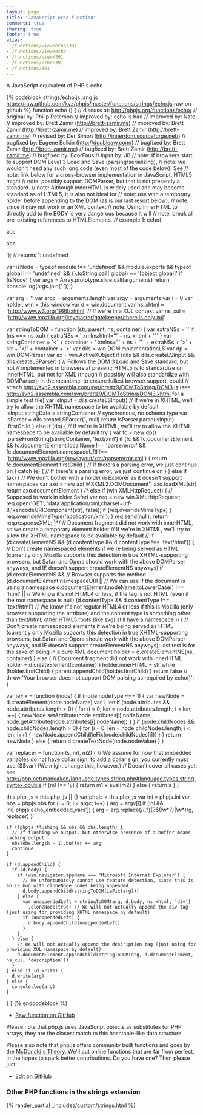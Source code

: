 ```yaml
---
layout: page
title: "JavaScript echo function"
comments: true
sharing: true
footer: true
alias:
- /functions/view/echo:391
- /functions/view/echo
- /functions/view/391
- /functions/echo:391
- /functions/391
---
```

<!-- Generated by Rakefile:build -->
A JavaScript equivalent of PHP's echo

{% codeblock strings/echo.js lang:js https://raw.github.com/kvz/phpjs/master/functions/strings/echo.js raw on github %}
function echo () {
  //  discuss at: http://phpjs.org/functions/echo/
  // original by: Philip Peterson
  // improved by: echo is bad
  // improved by: Nate
  // improved by: Brett Zamir (http://brett-zamir.me)
  // improved by: Brett Zamir (http://brett-zamir.me)
  // improved by: Brett Zamir (http://brett-zamir.me)
  //  revised by: Der Simon (http://innerdom.sourceforge.net/)
  // bugfixed by: Eugene Bulkin (http://doubleaw.com/)
  // bugfixed by: Brett Zamir (http://brett-zamir.me)
  // bugfixed by: Brett Zamir (http://brett-zamir.me)
  // bugfixed by: EdorFaus
  //    input by: JB
  //        note: If browsers start to support DOM Level 3 Load and Save (parsing/serializing),
  //        note: we wouldn't need any such long code (even most of the code below). See
  //        note: link below for a cross-browser implementation in JavaScript. HTML5 might
  //        note: possibly support DOMParser, but that is not presently a standard.
  //        note: Although innerHTML is widely used and may become standard as of HTML5, it is also not ideal for
  //        note: use with a temporary holder before appending to the DOM (as is our last resort below),
  //        note: since it may not work in an XML context
  //        note: Using innerHTML to directly add to the BODY is very dangerous because it will
  //        note: break all pre-existing references to HTMLElements.
  //   example 1: echo('<div><p>abc</p><p>abc</p></div>');
  //   returns 1: undefined

  var isNode = typeof module !== 'undefined' && module.exports && typeof global !== 'undefined' && {}.toString.call(
    global) == '[object global]'
  if (isNode) {
    var args = Array.prototype.slice.call(arguments)
    return console.log(args.join(' '))
  }

  var arg = ''
  var argc = arguments.length
  var argv = arguments
  var i = 0
  var holder, win = this.window
  var d = win.document
  var ns_xhtml = 'http://www.w3.org/1999/xhtml'
  // If we're in a XUL context
  var ns_xul = 'http://www.mozilla.org/keymaster/gatekeeper/there.is.only.xul'

  var stringToDOM = function (str, parent, ns, container) {
    var extraNSs = ''
    if (ns === ns_xul) {
      extraNSs = ' xmlns:html="' + ns_xhtml + '"'
    }
    var stringContainer = '<' + container + ' xmlns="' + ns + '"' + extraNSs + '>' + str + '</' + container + '>'
    var dils = win.DOMImplementationLS
    var dp = win.DOMParser
    var ax = win.ActiveXObject
    if (dils && dils.createLSInput && dils.createLSParser) {
      // Follows the DOM 3 Load and Save standard, but not
      // implemented in browsers at present; HTML5 is to standardize on innerHTML, but not for XML (though
      // possibly will also standardize with DOMParser); in the meantime, to ensure fullest browser support, could
      // attach http://svn2.assembla.com/svn/brettz9/DOMToString/DOM3.js (see http://svn2.assembla.com/svn/brettz9/DOMToString/DOM3.xhtml for a simple test file)
      var lsInput = dils.createLSInput()
      // If we're in XHTML, we'll try to allow the XHTML namespace to be available by default
      lsInput.stringData = stringContainer
      // synchronous, no schema type
      var lsParser = dils.createLSParser(1, null)
      return lsParser.parse(lsInput)
        .firstChild
    } else if (dp) {
      // If we're in XHTML, we'll try to allow the XHTML namespace to be available by default
      try {
        var fc = new dp()
          .parseFromString(stringContainer, 'text/xml')
        if (fc && fc.documentElement && fc.documentElement.localName !== 'parsererror' && fc.documentElement.namespaceURI !==
          'http://www.mozilla.org/newlayout/xml/parsererror.xml') {
          return fc.documentElement.firstChild
        }
        // If there's a parsing error, we just continue on
      } catch (e) {
        // If there's a parsing error, we just continue on
      }
    } else if (ax) {
      // We don't bother with a holder in Explorer as it doesn't support namespaces
      var axo = new ax('MSXML2.DOMDocument')
      axo.loadXML(str)
      return axo.documentElement
    }
    /* else if (win.XMLHttpRequest) {
     // Supposed to work in older Safari
      var req = new win.XMLHttpRequest;
      req.open('GET', 'data:application/xml;charset=utf-8,'+encodeURIComponent(str), false);
      if (req.overrideMimeType) {
        req.overrideMimeType('application/xml');
      }
      req.send(null);
      return req.responseXML;
    }*/
    // Document fragment did not work with innerHTML, so we create a temporary element holder
    // If we're in XHTML, we'll try to allow the XHTML namespace to be available by default
    // if (d.createElementNS && (d.contentType && d.contentType !== 'text/html')) {
    // Don't create namespaced elements if we're being served as HTML (currently only Mozilla supports this detection in true XHTML-supporting browsers, but Safari and Opera should work with the above DOMParser anyways, and IE doesn't support createElementNS anyways)
    if (d.createElementNS && // Browser supports the method
      (d.documentElement.namespaceURI || // We can use if the document is using a namespace
        d.documentElement.nodeName.toLowerCase() !== 'html' || // We know it's not HTML4 or less, if the tag is not HTML (even if the root namespace is null)
        (d.contentType && d.contentType !== 'text/html') // We know it's not regular HTML4 or less if this is Mozilla (only browser supporting the attribute) and the content type is something other than text/html; other HTML5 roots (like svg) still have a namespace
      )) {
      // Don't create namespaced elements if we're being served as HTML (currently only Mozilla supports this detection in true XHTML-supporting browsers, but Safari and Opera should work with the above DOMParser anyways, and IE doesn't support createElementNS anyways); last test is for the sake of being in a pure XML document
      holder = d.createElementNS(ns, container)
    } else {
      // Document fragment did not work with innerHTML
      holder = d.createElement(container)
    }
    holder.innerHTML = str
    while (holder.firstChild) {
      parent.appendChild(holder.firstChild)
    }
    return false
    // throw 'Your browser does not support DOM parsing as required by echo()';
  }

  var ieFix = function (node) {
    if (node.nodeType === 1) {
      var newNode = d.createElement(node.nodeName)
      var i, len
      if (node.attributes && node.attributes.length > 0) {
        for (i = 0, len = node.attributes.length; i < len; i++) {
          newNode.setAttribute(node.attributes[i].nodeName, node.getAttribute(node.attributes[i].nodeName))
        }
      }
      if (node.childNodes && node.childNodes.length > 0) {
        for (i = 0, len = node.childNodes.length; i < len; i++) {
          newNode.appendChild(ieFix(node.childNodes[i]))
        }
      }
      return newNode
    } else {
      return d.createTextNode(node.nodeValue)
    }
  }

  var replacer = function (s, m1, m2) {
    // We assume for now that embedded variables do not have dollar sign; to add a dollar sign, you currently must use {$$var} (We might change this, however.)
    // Doesn't cover all cases yet: see http://php.net/manual/en/language.types.string.php#language.types.string.syntax.double
    if (m1 !== '\\') {
      return m1 + eval(m2)
    } else {
      return s
    }
  }

  this.php_js = this.php_js || {}
  var phpjs = this.php_js
  var ini = phpjs.ini
  var obs = phpjs.obs
  for (i = 0; i < argc; i++) {
    arg = argv[i]
    if (ini && ini['phpjs.echo_embedded_vars']) {
      arg = arg.replace(/(.?)\{?\$(\w*?\}|\w*)/g, replacer)
    }

    if (!phpjs.flushing && obs && obs.length) {
      // If flushing we output, but otherwise presence of a buffer means caching output
      obs[obs.length - 1].buffer += arg
      continue
    }

    if (d.appendChild) {
      if (d.body) {
        if (win.navigator.appName === 'Microsoft Internet Explorer') {
          // We unfortunately cannot use feature detection, since this is an IE bug with cloneNode nodes being appended
          d.body.appendChild(stringToDOM(ieFix(arg)))
        } else {
          var unappendedLeft = stringToDOM(arg, d.body, ns_xhtml, 'div')
            .cloneNode(true) // We will not actually append the div tag (just using for providing XHTML namespace by default)
          if (unappendedLeft) {
            d.body.appendChild(unappendedLeft)
          }
        }
      } else {
        // We will not actually append the description tag (just using for providing XUL namespace by default)
        d.documentElement.appendChild(stringToDOM(arg, d.documentElement, ns_xul, 'description'))
      }
    } else if (d.write) {
      d.write(arg)
    } else {
      console.log(arg)
    }
  }
}
{% endcodeblock %}

 - [Raw function on GitHub](https://github.com/kvz/phpjs/blob/master/functions/strings/echo.js)

Please note that php.js uses JavaScript objects as substitutes for PHP arrays, they are 
the closest match to this hashtable-like data structure. 

Please also note that php.js offers community built functions and goes by the 
[McDonald's Theory](https://medium.com/what-i-learned-building/9216e1c9da7d). We'll put online 
functions that are far from perfect, in the hopes to spark better contributions. 
Do you have one? Then please just: 

 - [Edit on GitHub](https://github.com/kvz/phpjs/edit/master/functions/strings/echo.js)


### Other PHP functions in the strings extension
{% render_partial _includes/custom/strings.html %}
